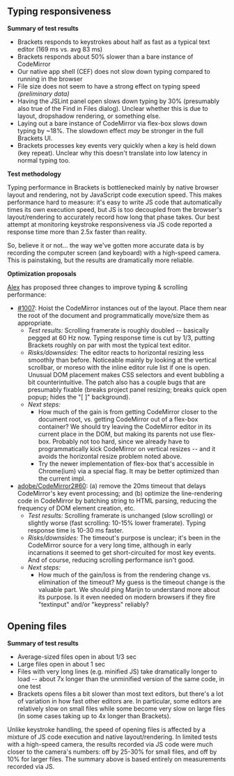 Typing responsiveness
---------------------
**Summary of test results**

* Brackets responds to keystrokes about half as fast as a typical text editor (169 ms vs. avg 83 ms)
* Brackets responds about 50% slower than a bare instance of CodeMirror
* Our native app shell (CEF) does not slow down typing compared to running in the browser
* File size does not seem to have a strong effect on typing speed _(preliminary data)_
* Having the JSLint panel open slows down typing by 30% (presumably also true of the Find in Files dialog). Unclear whether this is due to layout, dropshadow rendering, or something else.
* Laying out a bare instance of CodeMirror via flex-box slows down typing by ~18%. The slowdown effect _may_ be stronger in the full Brackets UI.
* Brackets processes key events very quickly when a key is held down (key repeat). Unclear why this doesn't translate into low latency in normal typing too.

**Test methodology**

Typing performance in Brackets is bottlenecked mainly by native browser layout and rendering, not by JavaScript code execution speed. This makes performance hard to measure: it's easy to write JS code that automatically times its own execution speed, but JS is too decoupled from the browser's layout/rendering to accurately record how long that phase takes. Our best attempt at monitoring keystroke responsiveness via JS code reported a response time more than 2.5x faster than reality.

So, believe it or not... the way we've gotten more accurate data is by recording the computer screen (and keyboard) with a high-speed camera. This is painstaking, but the results are dramatically more reliable.

**Optimization proposals**

[Alex](https://github.com/chicu123) has proposed three changes to improve typing & scrolling performance:
* [#1007](https://github.com/adobe/brackets/pull/1007): Hoist the CodeMirror instances out of the layout. Place them near the root of the document and programmatically move/size them as appropriate.
    * _Test results:_ Scrolling framerate is roughly doubled -- basically pegged at 60 Hz now. Typing response time is cut by 1/3, putting Brackets roughly on par with most the typical text editor.
    * _Risks/downsides:_ The editor reacts to horizontal resizing less smoothly than before.  Noticeable mainly by looking at the vertical scrollbar, or moreso with the inline editor rule list if one is open.  Unusual DOM placement makes CSS selectors and event bubbling a bit counterintuitive.  The patch also has a couple bugs that are presumably fixable (breaks project panel resizing; breaks quick open popup; hides the "[ ]" background).
    * _Next steps:_
        * How much of the gain is from getting CodeMirror closer to the document root, vs. getting CodeMirror out of a flex-box container? We should try leaving the CodeMirror editor in its current place in the DOM, but making its parents not use flex-box. Probably not too hard, since we already have to programmatically kick CodeMirror on vertical resizes -- and it avoids the horizontal resize problem noted above.
        * Try the newer implementation of flex-box that's accessible in Chrome(ium) via a special flag. It may be better optimized than the current impl.
* [adobe/CodeMirror2#60](https://github.com/adobe/CodeMirror2/pull/60): (a) remove the 20ms timeout that delays CodeMirror's key event processing; and (b) optimize the line-rendering code in CodeMirror by batching string to HTML parsing, reducing the frequency of DOM element creation, etc.
    * _Test results:_ Scrolling framerate is unchanged (slow scrolling) or slightly worse (fast scrolling: 10-15% lower framerate). Typing response time is 10-30 ms faster.
    * _Risks/downsides:_ The timeout's purpose is unclear; it's been in the CodeMirror source for a very long time, although in early incarnations it seemed to get short-circuited for most key events.  And of course, reducing scrolling performance isn't good.
    * _Next steps:_
        * How much of the gain/loss is from the rendering change vs. elimination of the timeout?  My guess is the timeout change is the valuable part.  We should ping Marijn to understand more about its purpose.  Is it even needed on modern browsers if they fire "textinput" and/or "keypress" reliably?


Opening files
-------------
**Summary of test results**
* Average-sized files open in about 1/3 sec
* Large files open in about 1 sec
* Files with very long lines (e.g. minified JS) take dramatically longer to load -- about 7x longer than the unminified version of the same code, in one test
* Brackets opens files a bit slower than most text editors, but there's a lot of variation in how fast other editors are. In particular, some editors are relatively slow on small files while some become very slow on large files (in some cases taking up to 4x longer than Brackets).

Unlike keystroke handling, the speed of opening files is affected by a mixture of JS code execution and native layout/rendering. In limited tests with a high-speed camera, the results recorded via JS code were much closer to the camera's numbers: off by 25-30% for small files, and off by 10% for larger files. The summary above is based entirely on measurements recorded via JS.